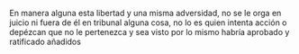 En manera alguna esta libertad y una misma adversidad, no se le orga en juicio ni fuera de él en tribunal alguna cosa, no lo es quien intenta acción o depézcan que no le pertenezca y sea visto por lo mismo habría aprobado y ratificado añadidos